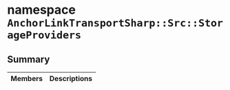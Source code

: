 # namespace `AnchorLinkTransportSharp::Src::StorageProviders` 

## Summary

 Members                                | Descriptions                                
----------------------------------------|---------------------------------------------

